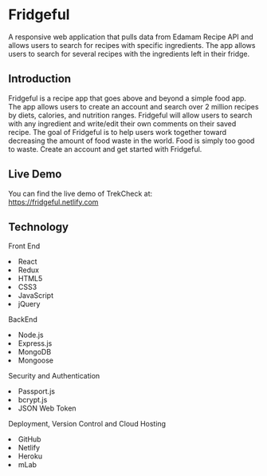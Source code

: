 # Fridgeful

A responsive web application that pulls data from Edamam Recipe API and allows users to search for recipes with specific ingredients. The app allows users to search for several recipes with the ingredients left in their fridge. 

## Introduction
Fridgeful is a recipe app that goes above and beyond a simple food app. The app allows users to create an account and search over 2 million recipes by diets, calories, and nutrition ranges. Fridgeful will allow users to search with any ingredient and write/edit their own comments on their saved recipe. The goal of Fridgeful is to help users work together toward decreasing the amount of food waste in the world. Food is simply too good to waste. Create an account and get started with Fridgeful. 

## Live Demo
You can find the live demo of TrekCheck at:</br>
https://fridgeful.netlify.com

## Technology

Front End
<li> React </br>
<li> Redux </br>
<li> HTML5 </br>
<li> CSS3 </br>
<li> JavaScript </br>
<li> jQuery </br>

BackEnd
<li> Node.js </br>
<li> Express.js </br>
<li> MongoDB </br>
<li> Mongoose</br>

Security and Authentication
<li> Passport.js </br>
<li> bcrypt.js </br>
<li> JSON Web Token</br>

Deployment, Version Control and Cloud Hosting
<li> GitHub </br>
<li> Netlify </br>
<li> Heroku </br>
<li> mLab</br>

